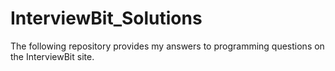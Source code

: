 # InterviewBit_Solutions
The following repository provides my answers to programming questions on the InterviewBit site. 
